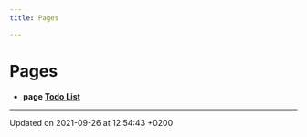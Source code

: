 ```yaml
---
title: Pages

---
```


# Pages




* **page [Todo List](/docs/api/pages/todo#page-todo)** 



-------------------------------

Updated on 2021-09-26 at 12:54:43 +0200
